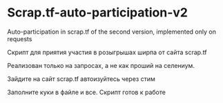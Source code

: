 # Scrap.tf-auto-participation-v2
Auto-participation in scrap.tf of the second version, implemented only on requests

Скрипт для приятия участия в розыгрышах ширпа от сайта scrap.tf

Реализован только на запросах, а не как проший на селениум.

Зайдите на сайт scrap.tf автоизуйтесь через стим

Заполните куки в файле и все. Скрипт готов к работе
